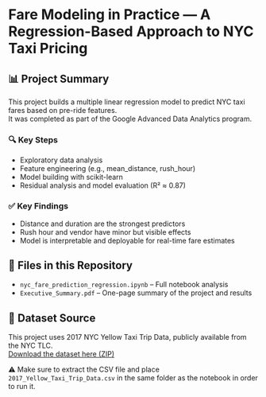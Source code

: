 # Fare Modeling in Practice — A Regression-Based Approach to NYC Taxi Pricing

## 📊 Project Summary

This project builds a multiple linear regression model to predict NYC taxi fares based on pre-ride features.  
It was completed as part of the Google Advanced Data Analytics program.

### 🔍 Key Steps
- Exploratory data analysis
- Feature engineering (e.g., mean_distance, rush_hour)
- Model building with scikit-learn
- Residual analysis and model evaluation (R² ≈ 0.87)

### ✅ Key Findings
- Distance and duration are the strongest predictors
- Rush hour and vendor have minor but visible effects
- Model is interpretable and deployable for real-time fare estimates

## 📁 Files in this Repository

- `nyc_fare_prediction_regression.ipynb` – Full notebook analysis
- `Executive_Summary.pdf` – One-page summary of the project and results

## 📂 Dataset Source

This project uses 2017 NYC Yellow Taxi Trip Data, publicly available from the NYC TLC.  
[Download the dataset here (ZIP)](https://www.nyc.gov/assets/tlc/downloads/pdf/trip_record_data_2017.zip)

⚠️ Make sure to extract the CSV file and place `2017_Yellow_Taxi_Trip_Data.csv` in the same folder as the notebook in order to run it.
